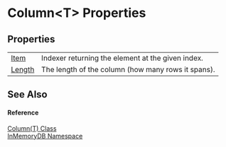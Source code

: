 # Column&lt;T&gt; Properties




## Properties
<table>
<tr>
<td><a href="30228f8f-e7f6-4298-6c19-e05eebe72132">Item</a></td>
<td>Indexer returning the element at the given index.</td></tr>
<tr>
<td><a href="ff4f21f8-9f8c-245b-f21e-32feeacde47f">Length</a></td>
<td>The length of the column (how many rows it spans).</td></tr>
</table>

## See Also


#### Reference
<a href="a3853ea2-4fee-619e-3239-92fbf306e5a8">Column(T) Class</a>  
<a href="044e8d7f-0f94-a8b4-bd65-529f6359fdf7">InMemoryDB Namespace</a>  
